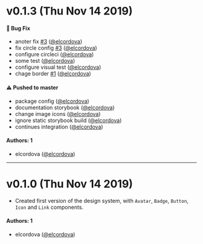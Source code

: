 # v0.1.3 (Thu Nov 14 2019)

#### 🐛  Bug Fix

- anoter fix [#3](https://github.com/elcordova/learnstorybook-design-system/pull/3) ([@elcordova](https://github.com/elcordova))
- fix circle config [#3](https://github.com/elcordova/learnstorybook-design-system/pull/3) ([@elcordova](https://github.com/elcordova))
- configure circleci  ([@elcordova](https://github.com/elcordova))
- some test  ([@elcordova](https://github.com/elcordova))
- configure visual test  ([@elcordova](https://github.com/elcordova))
- chage border [#1](https://github.com/elcordova/learnstorybook-design-system/pull/1) ([@elcordova](https://github.com/elcordova))

#### ⚠️  Pushed to master

- package config  ([@elcordova](https://github.com/elcordova))
- documentation storybook  ([@elcordova](https://github.com/elcordova))
- change image icons  ([@elcordova](https://github.com/elcordova))
- ignore static storybook build  ([@elcordova](https://github.com/elcordova))
- continues integration  ([@elcordova](https://github.com/elcordova))

#### Authors: 1

- elcordova ([@elcordova](https://github.com/elcordova))

---

# v0.1.0 (Thu Nov 14 2019)

- Created first version of the design system, with `Avatar`, `Badge`, `Button`, `Icon` and `Link` components.

#### Authors: 1

- elcordova ([@elcordova](https://github.com/elcordova))